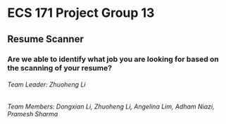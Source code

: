 # ECS 171 Project Group 13
## Resume Scanner

### Are we able to identify what job you are looking for based on the scanning of your resume?
###### Team Leader: Zhuoheng Li
###### Team Members: Dongxian Li, Zhuoheng Li, Angelina Lim, Adham Niazi, Pramesh Sharma
